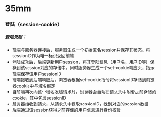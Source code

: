 # 35mm

### 登陆（session-cookie）

##### 登陆流程：

* 前端与服务器连接后，服务器生成一个初始匿名session并保存其状态。将sessionID作为唯一标识返回前端
* 登陆成功后，后端更新用户session，将其登陆信息（用户名，用户ID等）保存到该session对应的存储中。同时服务器生成一个set-cookie响应头，指示前端保存该用户sessionID
* 前端接收到后端响应后，浏览器根据set-cookie指令将sessionID存储到浏览器cookie中与域名绑定
* 当前端再次向这个域名发起请求时，浏览器会自动在请求头中附带之前存储的cookie，其中包含sessionID
* 服务器接收到请求，从请求头中提取sessionID，找到对应的session数据
* 后端通过该session获得之前存储的用户信息进行身份校验